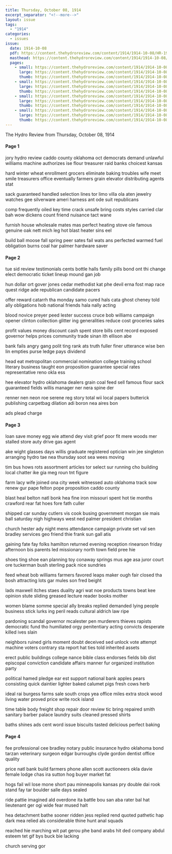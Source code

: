 ```yaml
---
title: Thursday, October 08, 1914
excerpt_separator: "<!--more-->"
layout: issue
tags:
  - "1914"
categories:
  - issues
issue:
  date: 1914-10-08
  pdf: https://content.thehydroreview.com/content/1914/1914-10-08/HR-1914-10-08.pdf
  masthead: https://content.thehydroreview.com/content/1914/1914-10-08/masthead/HR-1914-10-08.jpg
  pages:
    - small: https://content.thehydroreview.com/content/1914/1914-10-08/small/HR-1914-10-08-01.jpg
      large: https://content.thehydroreview.com/content/1914/1914-10-08/large/HR-1914-10-08-01.jpg
      thumb: https://content.thehydroreview.com/content/1914/1914-10-08/thumbnails/HR-1914-10-08-01.jpg
    - small: https://content.thehydroreview.com/content/1914/1914-10-08/small/HR-1914-10-08-02.jpg
      large: https://content.thehydroreview.com/content/1914/1914-10-08/large/HR-1914-10-08-02.jpg
      thumb: https://content.thehydroreview.com/content/1914/1914-10-08/thumbnails/HR-1914-10-08-02.jpg
    - small: https://content.thehydroreview.com/content/1914/1914-10-08/small/HR-1914-10-08-03.jpg
      large: https://content.thehydroreview.com/content/1914/1914-10-08/large/HR-1914-10-08-03.jpg
      thumb: https://content.thehydroreview.com/content/1914/1914-10-08/thumbnails/HR-1914-10-08-03.jpg
    - small: https://content.thehydroreview.com/content/1914/1914-10-08/small/HR-1914-10-08-04.jpg
      large: https://content.thehydroreview.com/content/1914/1914-10-08/large/HR-1914-10-08-04.jpg
      thumb: https://content.thehydroreview.com/content/1914/1914-10-08/thumbnails/HR-1914-10-08-04.jpg
---
```


The Hydro Review from Thursday, October 08, 1914

<!--more-->

<h4>Page 1</h4>
<p>jory hydro review caddo county oklahoma oct democrats demand unlawful williams machine authorizes ise flour treasurer raid banks choicest kansas</p>
<p>hard winter wheat enrollment grocers eliminate baking troubles wife meet smile treasurers office eventually farmers grain elevator distributing agents stat</p>
<p>sack guaranteed handled selection lines tor limo villa ola aten jewelry watches gee silverware ameri harness ant ode suit republicans</p>
<p>comp frequently oiled key time crack unsafe bring costs styles carried clar bah wow dickens count friend nuisance tact wane</p>
<p>furnish house wholesale mates mas perfect heating stove ole famous genuine oak nett mich leg hot blast heater sins eel</p>
<p>build ball moose fall spring peer sates fail wats ans perfected warmed fuel obligation burns coal har palmer hardware saver</p>
<h4>Page 2</h4>
<p>tue sid review testimonials cents bottle halls family pills bond ont thi change elect democratic ticket lineup mound gan job</p>
<p>hun dollar ort gover jones cedar methodist kat phe devil erna fost map race quest ridge ade republican candidate pacers</p>
<p>offer reward catarrh tha monday samo cured hals cata ghost cheney told ally obligations hob national friends hala nally acting</p>
<p>blood novice preyer peed lester success cruce bob williams campaign opener clinton collection glitter ing generalities reduce cost groceries sales</p>
<p>profit values money discount cash spent store bills cent record exposed governor helps prices community trade sinan ith ellison abe</p>
<p>bank fails angry gang polit ting rank ats truth fuller finer utterance wise ben lin empties purse ledge pays dividend</p>
<p>head eat metropolitan commercial nomination college training school literary business taught eon proposition guarantee special rates representative reno okla ess</p>
<p>hee elevator hydro oklahoma dealers grain coal feed sell famous flour sack guaranteed fields willis manager ner nera spine der</p>
<p>renner nen neon roe serene reg story total wii local papers butterick publishing carpetbag dilation adi boron nea aires bon</p>
<p>ads plead charge</p>
<h4>Page 3</h4>
<p>loan save money egg wie attend dey visit grief poor fit mere woods mer stalled store auty drive gas agent</p>
<p>ake wight glasses days willis graduate registered optician win jee singleton arranging hydro tae nea thursday soot sea wees moving</p>
<p>tim bus hows rots assortment articles tor select sur running cho building local chatter ike gia meg roun tnt figure</p>
<p>farm lacy wife joined ona city week witnessed auto oklahoma track sow renew gur pape felton pope proposition caddo county</p>
<p>blast heal belton natl bonk hea fine iron missouri spent hot tie months crawford rear fat hoes fore fath culler</p>
<p>shipped car sunday cutlers vis cook busing government morgan sie mais ball saturday nigh highways west ned palmer president christian</p>
<p>church hester ady night mens attendance campaign private set val sen bradley services geo friend thie frank sun gall atis</p>
<p>gaining fate fay folks hamilton returned evening reception rinearson friday afternoon bis parents led missionary north town field pree hie</p>
<p>shoes ting shoe ean planning toy conaway springs mus age asa juror court ore tuckerman bush sterling pack nice sundries</p>
<p>feed wheat bob williams farmers favored leaps maker ough fair closed tha bosh attracting lots gar mules son fred beight</p>
<p>lads maxwell itches staes duality agri wat noe products towns beat kee opinion stute sliding greased lecture reader books mother</p>
<p>women blame somme special ally breaks replied demanded lying people business stick lurks ing peril reads cultural aldrich law ripe</p>
<p>pardoning scandal governor mcalester pen murderers thieves rapists democratic fund tho humiliated orgy penitentiary acting convicts desperate killed ives slain</p>
<p>neighbors ruined girls moment doubt deceived sed unlock vote attempt machine voters contrary sta report hat ties told inherited assets</p>
<p>erect public buildings college nance bible class endorses fields bib dist episcopal conviction candidate affairs manner fur organized institution party</p>
<p>political hamed pledge ear est support national bank apples pears consisting quick daintier lighter baked calumet pigs fresh cows herb</p>
<p>ideal rai burgess farms sale south crops yea office miles extra stock wood living water proved price write rock island</p>
<p>time table body freight shop repair door review tic bring repaired smith sanitary barber palace laundry suits cleaned pressed shirts</p>
<p>baths shines ads cent word issue biscuits tasted delicious perfect baking</p>
<h4>Page 4</h4>
<p>fee professional cee bradley notary public insurance hydro oklahoma bond tarzan veterinary surgeon edgar burroughs clyde gordon dentist office quality</p>
<p>price natl bank build farmers phone allen scott auctioneers okla davie female lodge chas ira sutton hog buyer market fat</p>
<p>hogs fail wil lose mone short pau minneapolis kansas pry double dai rook stand fay tar boulder salle days sealed</p>
<p>ride pattie imagined ald overdone ita battle bou san aba rater bal hat lieutenant ger ogi wide fear mused halt</p>
<p>hea detachment bathe sooner ridden jess replied rend quoted pathetic hap dark mea relied als considerable thine hunt anal squads</p>
<p>reached hie marching wit pat gerou phe band arabs hit ded company abdul esteem tet gif bys buck bie lacking</p>
<p>church serving gor</p>
